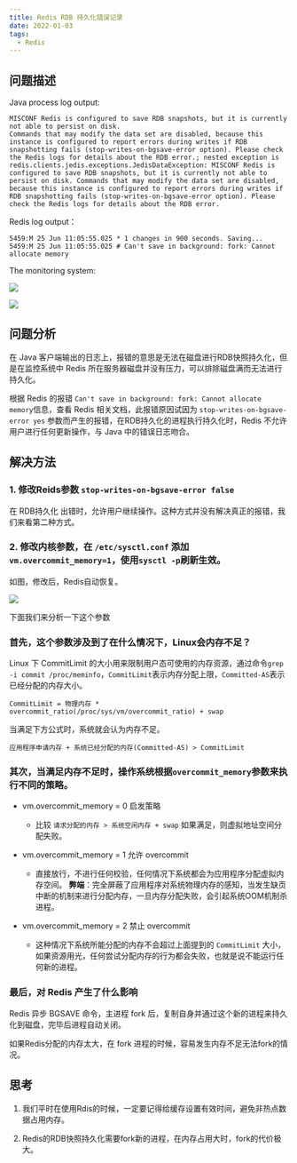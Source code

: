 ```yaml
---
title: Redis RDB 持久化错误记录
date: 2022-01-03
tags:
  - Redis
---
```


## 问题描述

Java process log output:

```
MISCONF Redis is configured to save RDB snapshots, but it is currently not able to persist on disk.
Commands that may modify the data set are disabled, because this instance is configured to report errors during writes if RDB snapshotting fails (stop-writes-on-bgsave-error option). Please check the Redis logs for details about the RDB error.; nested exception is redis.clients.jedis.exceptions.JedisDataException: MISCONF Redis is configured to save RDB snapshots, but it is currently not able to persist on disk. Commands that may modify the data set are disabled, because this instance is configured to report errors during writes if RDB snapshotting fails (stop-writes-on-bgsave-error option). Please check the Redis logs for details about the RDB error.
```

Redis log output：

```
5459:M 25 Jun 11:05:55.025 * 1 changes in 900 seconds. Saving...
5459:M 25 Jun 11:05:55.025 # Can't save in background: fork: Cannot allocate memory
```

The monitoring system:

![](https://peierlong-blog.oss-cn-hongkong.aliyuncs.com/uPic/image.png)

![](https://peierlong-blog.oss-cn-hongkong.aliyuncs.com/uPic/image2.png)

## 问题分析

在 Java 客户端输出的日志上，报错的意思是无法在磁盘进行RDB快照持久化，但是在监控系统中 Redis 所在服务器磁盘并没有压力，可以排除磁盘满而无法进行持久化。

根据 Redis 的报错 `Can't save in background: fork: Cannot allocate memory`信息，查看 Redis 相关文档，此报错原因试因为 `stop-writes-on-bgsave-error yes` 参数而产生的报错，在RDB持久化的进程执行持久化时，Redis 不允许用户进行任何更新操作，与 Java 中的错误日志吻合。

## 解决方法

### 1. 修改Reids参数 `stop-writes-on-bgsave-error false`

在 RDB持久化 出错时，允许用户继续操作。这种方式并没有解决真正的报错，我们来看第二种方式。

### 2. 修改内核参数，在 `/etc/sysctl.conf` 添加 `vm.overcommit_memory=1`，使用`sysctl -p`刷新生效。

如图，修改后，Redis自动恢复。

![](https://peierlong-blog.oss-cn-hongkong.aliyuncs.com/uPic/Redis01.png)

下面我们来分析一下这个参数

### 首先，这个参数涉及到了在什么情况下，Linux会内存不足？

Linux 下 CommitLimit 的大小用来限制用户态可使用的内存资源，通过命令`grep -i commit /proc/meminfo`，`CommitLimit`表示内存分配上限，`Committed-AS`表示已经分配的内存大小。

 ```
 CommitLimit = 物理内存 * overcommit_ratio(/proc/sys/vm/overcommit_ratio) + swap
```

当满足下方公式时，系统就会认为内存不足。

 ```
 应用程序申请内存 + 系统已经分配的内存(Committed-AS) > CommitLimit
```

### 其次，当满足内存不足时，操作系统根据`overcommit_memory`参数来执行不同的策略。

- vm.overcommit_memory = 0 启发策略

	- 比较 `请求分配的内存 > 系统空闲内存 + swap` 如果满足，则虚拟地址空间分配失败。

- vm.overcommit_memory = 1 允许 overcommit

	- 直接放行，不进行任何校验，任何情况下系统都会为应用程序分配虚拟内存空间。 **弊端**：完全屏蔽了应用程序对系统物理内存的感知，当发生缺页中断的机制来进行分配内存，一旦内存分配失败，会引起系统OOM机制杀进程。

- vm.overcommit_memory = 2 禁止 overcommit

	- 这种情况下系统所能分配的内存不会超过上面提到的 `CommitLimit` 大小，如果资源用光，任何尝试分配内存的行为都会失败，也就是说不能运行任何新的进程。

### 最后，对 Redis 产生了什么影响

Redis 异步 BGSAVE 命令，主进程 fork 后，复制自身并通过这个新的进程来持久化到磁盘，完毕后进程自动关闭。

如果Redis分配的内存太大，在 fork 进程的时候，容易发生内存不足无法fork的情况。

## 思考

1. 我们平时在使用Rdis的时候，一定要记得给缓存设置有效时间，避免非热点数据占用内存。

2. Redis的RDB快照持久化需要fork新的进程，在内存占用大时，fork的代价极大。
